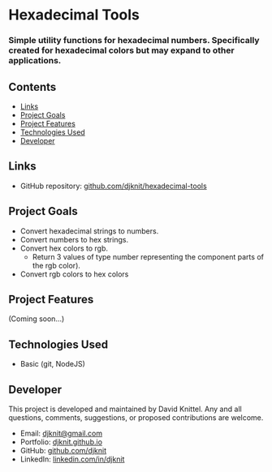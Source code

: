 # Hexadecimal Tools

### Simple utility functions for hexadecimal numbers. Specifically created for hexadecimal colors but may expand to other applications.

## Contents
* [Links](#links)
* [Project Goals](#project-goals)
* [Project Features](#project-features)
* [Technologies Used](#technologies-used)
* [Developer](#developer)

## Links
* GitHub repository: [github.com/djknit/hexadecimal-tools](https://github.com/djknit/hexadecimalTools)

## Project Goals
* Convert hexadecimal strings to numbers.
* Convert numbers to hex strings.
* Convert hex colors to rgb.
  * Return 3 values of type number representing the component parts of the rgb color).
* Convert rgb colors to hex colors

## Project Features
(Coming soon...)

## Technologies Used
* Basic (git, NodeJS)

## Developer
This project is developed and maintained by David Knittel. Any and all questions, comments, suggestions, or proposed contributions are welcome.
* Email: [djknit@gmail.com](mailto:djknit@gmail.com)
* Portfolio: [djknit.github.io](https://djknit.github.io/)
* GitHub: [github.com/djknit](https://github.com/djknit)
* LinkedIn: [linkedin.com/in/djknit](https://www.linkedin.com/in/djknit/)
